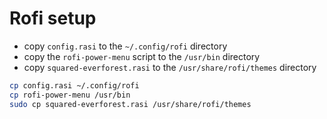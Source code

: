 # Rofi setup
- copy `config.rasi` to the `~/.config/rofi` directory
- copy the `rofi-power-menu` script to the `/usr/bin` directory
- copy `squared-everforest.rasi` to the `/usr/share/rofi/themes` directory

```bash
cp config.rasi ~/.config/rofi
cp rofi-power-menu /usr/bin
sudo cp squared-everforest.rasi /usr/share/rofi/themes
```
